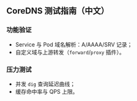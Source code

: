 ## CoreDNS 测试指南（中文）

### 功能验证

- Service 与 Pod 域名解析：A/AAAA/SRV 记录；
- 自定义域与上游转发（`forward`/`proxy` 插件）。

### 压力测试

- 并发 `dig` 查询延迟曲线；
- 缓存命中率与 QPS 上限。


